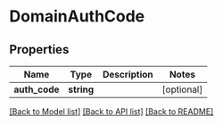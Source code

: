 # DomainAuthCode

## Properties
Name | Type | Description | Notes
------------ | ------------- | ------------- | -------------
**auth_code** | **string** |  | [optional] 

[[Back to Model list]](../README.md#documentation-for-models) [[Back to API list]](../README.md#documentation-for-api-endpoints) [[Back to README]](../README.md)


